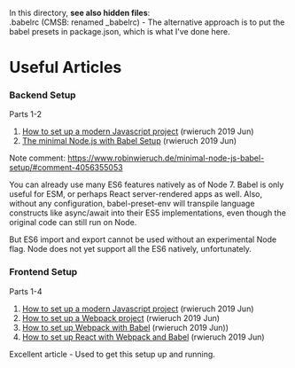In this directory, **see also hidden files**:  
.babelrc (CMSB: renamed \_babelrc) - The alternative approach is to put the babel presets in package.json, which is what I've done here.

# Useful Articles

### Backend Setup

Parts 1-2

1. [How to set up a modern Javascript project](https://www.robinwieruch.de/javascript-project-setup-tutorial) (rwieruch 2019 Jun)
2. [The minimal Node.js with Babel Setup](https://www.robinwieruch.de/minimal-node-js-babel-setup/) (rwieruch 2019 Jun)

Note comment: <https://www.robinwieruch.de/minimal-node-js-babel-setup/#comment-4056355053>

You can already use many ES6 features natively as of Node 7. Babel is only useful for ESM, or perhaps React server-rendered apps as well. Also, without any configuration, babel-preset-env will transpile language constructs like async/await into their ES5 implementations, even though the original code can still run on Node.

But ES6 import and export cannot be used without an experimental Node flag. Node does not yet support all the ES6 natively, unfortunately.

### Frontend Setup

Parts 1-4
    
1. [How to set up a modern Javascript project](https://www.robinwieruch.de/javascript-project-setup-tutorial) (rwieruch 2019 Jun)
1. [How to set up a Webpack project](https://www.robinwieruch.de/webpack-setup-tutorial) (rwieruch 2019 Jun)
1. [How to set up Webpack with Babel](https://www.robinwieruch.de/webpack-babel-setup-tutorial) (rwieruch 2019 Jun))
1. [How to set up React with Webpack and Babel](https://www.robinwieruch.de/minimal-react-webpack-babel-setup/#webpack-react-setup) (rwieruch 2019 Jun)

Excellent article - Used to get this setup up and running.